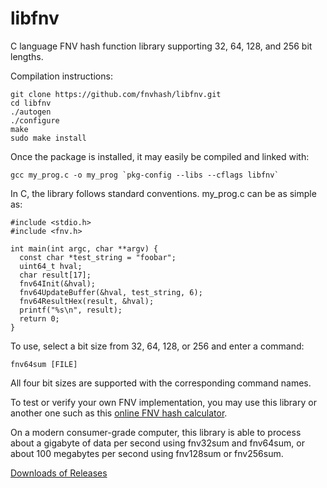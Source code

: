 libfnv
======

C language FNV hash function library supporting 32, 64, 128, and 256 bit lengths.

Compilation instructions:

    git clone https://github.com/fnvhash/libfnv.git
    cd libfnv
    ./autogen
    ./configure
    make
    sudo make install

Once the package is installed, it may easily be compiled and linked with:

    gcc my_prog.c -o my_prog `pkg-config --libs --cflags libfnv`

In C, the library follows standard conventions. my_prog.c can be as simple as:

    #include <stdio.h>
    #include <fnv.h>
    
    int main(int argc, char **argv) {
      const char *test_string = "foobar";
      uint64_t hval;
      char result[17];
      fnv64Init(&hval);
      fnv64UpdateBuffer(&hval, test_string, 6);
      fnv64ResultHex(result, &hval);
      printf("%s\n", result);
      return 0;
    }

To use, select a bit size from 32, 64, 128, or 256 and enter a command:

    fnv64sum [FILE]

All four bit sizes are supported with the corresponding command names.

To test or verify your own FNV implementation, you may use this library or
another one such as
this [online FNV hash calculator](http://find.fnvhash.com/).

On a modern consumer-grade computer, this library is able to process about a
gigabyte of data per second using fnv32sum and fnv64sum, or about
100 megabytes per second using fnv128sum or fnv256sum.

[Downloads of Releases](http://fnvhashdl.s3-website-us-west-2.amazonaws.com/)
